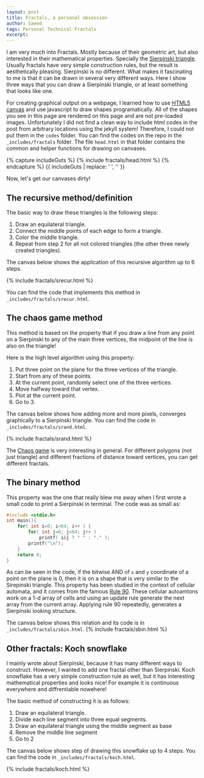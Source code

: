 ```yaml
---
layout: post
title: Fractals, a personal obsession
author: Saeed
tags: Personal Technical Fractals
excerpt: 
---
```


I am very much into Fractals. Mostly because of their geometric art, but also interested in their mathematical properties. Specially the [Sierpinski triangle][1]. Usually fractals have very simple construction rules, but the result is aesthetically pleasing. Sierpinski is no different. What makes it fascinating to me is that it can be drawn in several very different ways. Here I show three ways that you can draw a Sierpinski triangle, or at least something that looks like one.

For creating graphical output on a webpage, I learned how to use [HTML5 canvas][2] and use javascript to draw shapes programatically. All of the shapes you see in this page are rendered on this page and are not pre-loaded images. Unfortunately I did not find a clean way to include html codes in the post from arbitrary locations using the jekyll system! Therefore, I could not put them in the `codes` folder. You can find the codes on the repo in the `_includes/fractals` folder. The file `head.html` in that folder contains the common and helper functions for drawing on canvases.

{% capture includeGuts %}
{% include fractals/head.html %}
{% endcapture %}
{{ includeGuts | replace: '    ', '' }}


Now, let's get our canvases dirty!

## The recursive method/definition

The basic way to draw these triangles is the following steps:
1. Draw an equilateral triangle.
2. Connect the middle points of each edge to form a triangle.
3. Color the middle triangle.
4. Repeat from step 2 for all not colored triangles (the other three newly created triangles).



The canvas below shows the application of this recursive algorithm up to 6 steps.

{% include fractals/srecur.html %}

You can find the code that implements this method in `_includes/fractals/srecur.html`.


## The chaos game method

This method is based on the property that if you draw a line from any point on a Sierpinski to any of the main three vertices, the midpoint of the line is also on the triangle! 

Here is the high level algorithm using this property:
1. Put three point on the plane for the three vertices of the triangle.
2. Start from any of these points.
3. At the current point, randomly select one of the three vertices.
4. Move halfway toward that vertex.
5. Plot at the current point.
6. Go to 3.

The canvas below shows how adding more and more pixels, converges graphically to a Sierpinski triangle. You can find the code in `_includes/fractals/srand.html`.

{% include fractals/srand.html %}

The [Chaos game][3] is very interesting in general. For different polygons (not just triangle) and different fractions of distance toward vertices, you can get different fractals.


## The binary method

This property was the one that really blew me away when I first wrote a small code to print a Sierpinski in terminal. The code was as small as:

```cpp
#include <stdio.h>
int main(){
    for( int i=0; i<64; i++ ) {
        for( int j=0; j<64; j++ )
            printf( i&j ? " " : "." );
        printf("\n");
    }
    return 0;
}
```

As can be seen in the code, if the bitwise AND of `x` and `y` coordinate of a point on the plane is 0, then it is on a shape that is very similar to the Sirepinski triangle. This property has been studied in the context of cellular automata, and it comes from the famous [Rule 90][4]. These cellular autoamtons work on a 1-d array of cells and using an update rule generate the next array from the current array. Applying rule 90 repeatedly, generates a Sierpinski looking structure.

The canvas below shows this relation and its code is in `_includes/fractals/sbin.html`.
{% include fractals/sbin.html %}


## Other fractals: Koch snowflake

I mainly wrote about Sierpinski, because it has many different ways to construct. However, I wanted to add one fractal other than Sierpinski. Koch snowflake has a very simple construction rule as well, but it has interesting mathematical properties and looks nice! For example it is continuous everywhere and diffrentiable nowehere!

The basic method of constructing it is as follows:
1. Draw an equilateral triangle.
2. Divide each line segment into three equal segments.
3. Draw an equilateral triangle using the middle segment as base
4. Remove the middle line segment
5. Go to 2

The canvas below shows step of drawing this snowflake up to 4 steps. You can find the code in `_includes/fractals/koch.html`.

{% include fractals/koch.html %}

<br>

[1]: https://en.wikipedia.org/wiki/Sierpi%C5%84ski_triangle
[2]: https://developer.mozilla.org/en-US/docs/Web/API/Canvas_API/Tutorial
[3]: https://en.wikipedia.org/wiki/Chaos_game
[4]: https://en.wikipedia.org/wiki/Rule_90